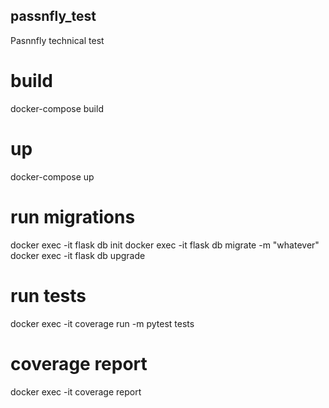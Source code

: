 ## passnfly_test
Pasnnfly technical test

# build
docker-compose build

# up
docker-compose up

# run migrations 
docker exec -it <container> flask db init
docker exec -it <container> flask db migrate -m "whatever"
docker exec -it <container> flask db upgrade
  
# run tests
docker exec -it <container> coverage run -m pytest tests
  
# coverage report
docker exec -it <container> coverage report
 

